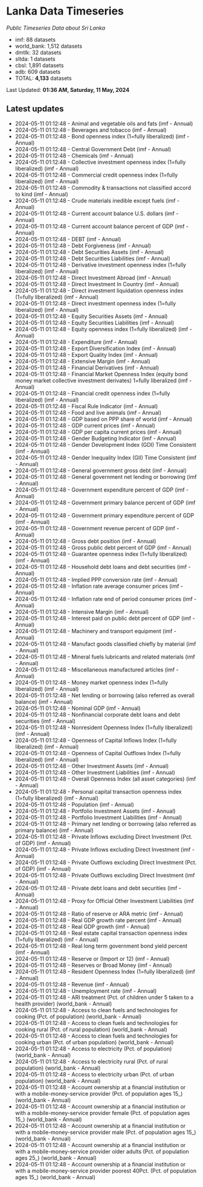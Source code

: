 # Lanka Data Timeseries
*Public Timeseries Data about Sri Lanka*

* imf: 88 datasets
* world_bank: 1,512 datasets
* dmtlk: 32 datasets
* sltda: 1 datasets
* cbsl: 1,891 datasets
* adb: 609 datasets
* TOTAL: **4,133** datasets

Last Updated: **01:36 AM, Saturday, 11 May, 2024**

## Latest updates

* 2024-05-11 01:12:48 - Animal and vegetable oils and fats (imf - Annual)
* 2024-05-11 01:12:48 - Beverages and tobacco (imf - Annual)
* 2024-05-11 01:12:48 - Bond openness index (1=fully liberalized) (imf - Annual)
* 2024-05-11 01:12:48 - Central Government Debt (imf - Annual)
* 2024-05-11 01:12:48 - Chemicals (imf - Annual)
* 2024-05-11 01:12:48 - Collective investment openness index (1=fully liberalized) (imf - Annual)
* 2024-05-11 01:12:48 - Commercial credit openness index (1=fully liberalized) (imf - Annual)
* 2024-05-11 01:12:48 - Commodity & transactions not classified accord to kind (imf - Annual)
* 2024-05-11 01:12:48 - Crude materials inedible except fuels (imf - Annual)
* 2024-05-11 01:12:48 - Current account balance U.S. dollars (imf - Annual)
* 2024-05-11 01:12:48 - Current account balance percent of GDP (imf - Annual)
* 2024-05-11 01:12:48 - DEBT (imf - Annual)
* 2024-05-11 01:12:48 - Debt Forgiveness (imf - Annual)
* 2024-05-11 01:12:48 - Debt Securities Assets (imf - Annual)
* 2024-05-11 01:12:48 - Debt Securities Liabilities (imf - Annual)
* 2024-05-11 01:12:48 - Derivative investment openness index (1=fully liberalized) (imf - Annual)
* 2024-05-11 01:12:48 - Direct Investment Abroad (imf - Annual)
* 2024-05-11 01:12:48 - Direct Investment In Country (imf - Annual)
* 2024-05-11 01:12:48 - Direct investment liquidation openness index (1=fully liberalized) (imf - Annual)
* 2024-05-11 01:12:48 - Direct investment openness index (1=fully liberalized) (imf - Annual)
* 2024-05-11 01:12:48 - Equity Securities Assets (imf - Annual)
* 2024-05-11 01:12:48 - Equity Securities Liabilities (imf - Annual)
* 2024-05-11 01:12:48 - Equity openness index (1=fully liberalized) (imf - Annual)
* 2024-05-11 01:12:48 - Expenditure (imf - Annual)
* 2024-05-11 01:12:48 - Export Diversification Index (imf - Annual)
* 2024-05-11 01:12:48 - Export Quality Index (imf - Annual)
* 2024-05-11 01:12:48 - Extensive Margin (imf - Annual)
* 2024-05-11 01:12:48 - Financial Derivatives (imf - Annual)
* 2024-05-11 01:12:48 - Financial Market Openness Index (equity bond money market collective investment derivates) 1=fully liberalized (imf - Annual)
* 2024-05-11 01:12:48 - Financial credit openness index (1=fully liberalized) (imf - Annual)
* 2024-05-11 01:12:48 - Fiscal Rule Indicator (imf - Annual)
* 2024-05-11 01:12:48 - Food and live animals (imf - Annual)
* 2024-05-11 01:12:48 - GDP based on PPP share of world (imf - Annual)
* 2024-05-11 01:12:48 - GDP current prices (imf - Annual)
* 2024-05-11 01:12:48 - GDP per capita current prices (imf - Annual)
* 2024-05-11 01:12:48 - Gender Budgeting Indicator (imf - Annual)
* 2024-05-11 01:12:48 - Gender Development Index (GDI) Time Consistent (imf - Annual)
* 2024-05-11 01:12:48 - Gender Inequality Index (GII) Time Consistent (imf - Annual)
* 2024-05-11 01:12:48 - General government gross debt (imf - Annual)
* 2024-05-11 01:12:48 - General government net lending or borrowing (imf - Annual)
* 2024-05-11 01:12:48 - Government expenditure percent of GDP (imf - Annual)
* 2024-05-11 01:12:48 - Government primary balance percent of GDP (imf - Annual)
* 2024-05-11 01:12:48 - Government primary expenditure percent of GDP (imf - Annual)
* 2024-05-11 01:12:48 - Government revenue percent of GDP (imf - Annual)
* 2024-05-11 01:12:48 - Gross debt position (imf - Annual)
* 2024-05-11 01:12:48 - Gross public debt percent of GDP (imf - Annual)
* 2024-05-11 01:12:48 - Guarantee openness index (1=fully liberalized) (imf - Annual)
* 2024-05-11 01:12:48 - Household debt loans and debt securities (imf - Annual)
* 2024-05-11 01:12:48 - Implied PPP conversion rate (imf - Annual)
* 2024-05-11 01:12:48 - Inflation rate average consumer prices (imf - Annual)
* 2024-05-11 01:12:48 - Inflation rate end of period consumer prices (imf - Annual)
* 2024-05-11 01:12:48 - Intensive Margin (imf - Annual)
* 2024-05-11 01:12:48 - Interest paid on public debt percent of GDP (imf - Annual)
* 2024-05-11 01:12:48 - Machinery and transport equipment (imf - Annual)
* 2024-05-11 01:12:48 - Manufact goods classified chiefly by material (imf - Annual)
* 2024-05-11 01:12:48 - Mineral fuels lubricants and related materials (imf - Annual)
* 2024-05-11 01:12:48 - Miscellaneous manufactured articles (imf - Annual)
* 2024-05-11 01:12:48 - Money market openness index (1=fully liberalized) (imf - Annual)
* 2024-05-11 01:12:48 - Net lending or borrowing (also referred as overall balance) (imf - Annual)
* 2024-05-11 01:12:48 - Nominal GDP (imf - Annual)
* 2024-05-11 01:12:48 - Nonfinancial corporate debt loans and debt securities (imf - Annual)
* 2024-05-11 01:12:48 - Nonresident Openness Index (1=fully liberalized) (imf - Annual)
* 2024-05-11 01:12:48 - Openness of Capital Inflows Index (1=fully liberalized) (imf - Annual)
* 2024-05-11 01:12:48 - Openness of Capital Outflows Index (1=fully liberalized) (imf - Annual)
* 2024-05-11 01:12:48 - Other Investment Assets (imf - Annual)
* 2024-05-11 01:12:48 - Other Investment Liabilities (imf - Annual)
* 2024-05-11 01:12:48 - Overall Openness Index (all asset categories) (imf - Annual)
* 2024-05-11 01:12:48 - Personal capital transaction openness index (1=fully liberalized) (imf - Annual)
* 2024-05-11 01:12:48 - Population (imf - Annual)
* 2024-05-11 01:12:48 - Portfolio Investment Assets (imf - Annual)
* 2024-05-11 01:12:48 - Portfolio Investment Liabilities (imf - Annual)
* 2024-05-11 01:12:48 - Primary net lending or borrowing (also referred as primary balance) (imf - Annual)
* 2024-05-11 01:12:48 - Private Inflows excluding Direct Investment (Pct. of GDP) (imf - Annual)
* 2024-05-11 01:12:48 - Private Inflows excluding Direct Investment (imf - Annual)
* 2024-05-11 01:12:48 - Private Outflows excluding Direct Investment (Pct. of GDP) (imf - Annual)
* 2024-05-11 01:12:48 - Private Outflows excluding Direct Investment (imf - Annual)
* 2024-05-11 01:12:48 - Private debt loans and debt securities (imf - Annual)
* 2024-05-11 01:12:48 - Proxy for Official Other Investment Liabilities (imf - Annual)
* 2024-05-11 01:12:48 - Ratio of reserve or ARA metric (imf - Annual)
* 2024-05-11 01:12:48 - Real GDP growth rate percent (imf - Annual)
* 2024-05-11 01:12:48 - Real GDP growth (imf - Annual)
* 2024-05-11 01:12:48 - Real estate capital transaction openness index (1=fully liberalized) (imf - Annual)
* 2024-05-11 01:12:48 - Real long term government bond yield percent (imf - Annual)
* 2024-05-11 01:12:48 - Reserve or (Import or 12) (imf - Annual)
* 2024-05-11 01:12:48 - Reserves or Broad Money (imf - Annual)
* 2024-05-11 01:12:48 - Resident Openness Index (1=fully liberalized) (imf - Annual)
* 2024-05-11 01:12:48 - Revenue (imf - Annual)
* 2024-05-11 01:12:48 - Unemployment rate (imf - Annual)
* 2024-05-11 01:12:48 - ARI treatment (Pct. of children under 5 taken to a health provider) (world_bank - Annual)
* 2024-05-11 01:12:48 - Access to clean fuels and technologies for cooking (Pct. of population) (world_bank - Annual)
* 2024-05-11 01:12:48 - Access to clean fuels and technologies for cooking rural (Pct. of rural population) (world_bank - Annual)
* 2024-05-11 01:12:48 - Access to clean fuels and technologies for cooking urban (Pct. of urban population) (world_bank - Annual)
* 2024-05-11 01:12:48 - Access to electricity (Pct. of population) (world_bank - Annual)
* 2024-05-11 01:12:48 - Access to electricity rural (Pct. of rural population) (world_bank - Annual)
* 2024-05-11 01:12:48 - Access to electricity urban (Pct. of urban population) (world_bank - Annual)
* 2024-05-11 01:12:48 - Account ownership at a financial institution or with a mobile-money-service provider (Pct. of population ages 15_) (world_bank - Annual)
* 2024-05-11 01:12:48 - Account ownership at a financial institution or with a mobile-money-service provider female (Pct. of population ages 15_) (world_bank - Annual)
* 2024-05-11 01:12:48 - Account ownership at a financial institution or with a mobile-money-service provider male (Pct. of population ages 15_) (world_bank - Annual)
* 2024-05-11 01:12:48 - Account ownership at a financial institution or with a mobile-money-service provider older adults (Pct. of population ages 25_) (world_bank - Annual)
* 2024-05-11 01:12:48 - Account ownership at a financial institution or with a mobile-money-service provider poorest 40Pct. (Pct. of population ages 15_) (world_bank - Annual)
